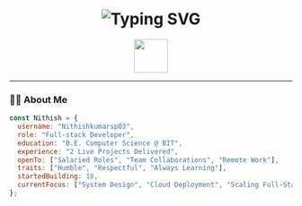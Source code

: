 <!-- Profile Header -->
<h1 align="center">
  <img src="https://readme-typing-svg.herokuapp.com?font=Fira+Code&size=28&duration=3000&pause=1000&color=F7971E&center=true&vCenter=true&multiline=true&width=700&height=80&lines=Hi+there!+I'm+NITHISH+KUMAR+S+P+%F0%9F%91%8B;Full-Stack+Developer+%7C+Product+Builder+%7C+Tech+Explorer" alt="Typing SVG" />
</h1>

<p align="center">
  <img src="https://media.giphy.com/media/3ohs4BSacFKI7A717y/giphy.gif" height="60" />
</p>

---

### 👨‍💻 About Me
```js
const Nithish = {
  username: "Nithishkumarsp03",
  role: "Full-stack Developer",
  education: "B.E. Computer Science @ BIT",
  experience: "2 Live Projects Delivered",
  openTo: ["Salaried Roles", "Team Collaborations", "Remote Work"],
  traits: ["Humble", "Respectful", "Always Learning"],
  startedBuilding: 18,
  currentFocus: ["System Design", "Cloud Deployment", "Scaling Full-Stack Apps"]
};
